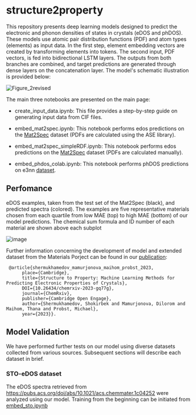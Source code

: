 # structure2property

This repository presents deep learning models designed to predict the electronic and phonon densities of states in crystals (eDOS and phDOS). These models use atomic pair distribution functions (PDF) and atom types (elements) as input data. In the first step, element embedding vectors are created by transforming elements into tokens. The second input, PDF vectors, is fed into bidirectional LSTM layers. The outputs from both branches are combined, and target predictions are generated through dense layers on the concatenation layer. The model's schematic illustration is provided below:

![Figure_2revised](https://github.com/dmamur/struct2prop/assets/129986239/cd7579e5-18b5-4e13-81c3-118456ab4449)

The main three notebooks are presented on the main page:
- create_input_data.ipynb: This file provides a step-by-step guide on generating input data from CIF files.

- embed_mat2spec.ipynb: This notebook performs edos predictions on the [Mat2Spec](https://github.com/gomes-lab/Mat2Spec) dataset (PDFs are calculated using the ASE library).
  
- embed_mat2spec_simpleRDF.ipynb: This notebook performs edos predictions on the [Mat2Spec](https://github.com/gomes-lab/Mat2Spec) dataset (PDFs are calculated manually).

- embed_phdos_colab.ipynb:  This notebook performs phDOS predictions on e3nn [dataset](https://github.com/zhantaochen/phonondos_e3nn).  

## Perfomance
eDOS examples, taken from the test set of the Mat2Spec (black), and predicted spectra (colored). The examples are five representative materials chosen from each quartile from low MAE (top) to high MAE (bottom) of our model predictions. The chemical sum formula and ID number of each material are shown above each subplot

![image](https://github.com/dmamur/struct2prop/assets/129986239/40df60a8-5981-4274-9010-5ba1b101b896)






Further information concerning the development of model and extended dataset from the Materials Porject can be found in our [publication]([https://arxiv.org/abs/2309.09355](https://chemrxiv.org/engage/chemrxiv/article-details/6564ef0c29a13c4d47208248)):
```
 @article{shermukhamedov_mamurjonova_maihom_probst_2023,
      place={Cambridge},
      title={Structure to Property: Machine Learning Methods for Predicting Electronic Properties of Crystals},
      DOI={10.26434/chemrxiv-2023-gq77g},
      journal={ChemRxiv},
      publisher={Cambridge Open Engage},
      author={Shermukhamedov, Shokirbek and Mamurjonova, Dilorom and Maihom, Thana and Probst, Michael},
      year={2023}}.
```

## Model Validation
We have performed further tests on our model using diverse datasets collected from various sources. Subsequent sections will describe each dataset in brief.
### STO-eDOS dataset
The eDOS spectra retrieved from https://pubs.acs.org/doi/abs/10.1021/acs.chemmater.1c04252 were analyzed using our model. Training from the beginning can be initiated from [embed_sto.ipynb](https://github.com/dmamur/struct2prop/blob/main/add/embed_sto.ipynb)
